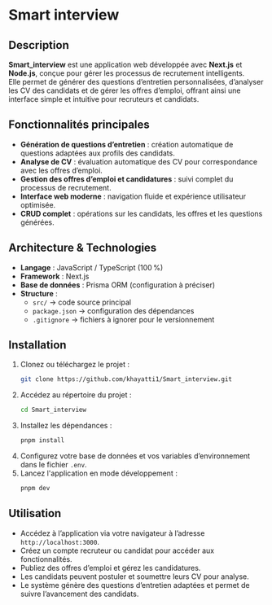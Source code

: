 # Smart interview

##  Description
**Smart_interview** est une application web développée avec **Next.js** et **Node.js**, conçue pour gérer les processus de recrutement intelligents.  
Elle permet de générer des questions d’entretien personnalisées, d’analyser les CV des candidats et de gérer les offres d’emploi, offrant ainsi une interface simple et intuitive pour recruteurs et candidats.

## Fonctionnalités principales
- **Génération de questions d’entretien** : création automatique de questions adaptées aux profils des candidats.
- **Analyse de CV** : évaluation automatique des CV pour correspondance avec les offres d’emploi.
- **Gestion des offres d’emploi et candidatures** : suivi complet du processus de recrutement.
- **Interface web moderne** : navigation fluide et expérience utilisateur optimisée.
- **CRUD complet** : opérations sur les candidats, les offres et les questions générées.

## Architecture & Technologies
- **Langage** : JavaScript / TypeScript (100 %)
- **Framework** : Next.js
- **Base de données** : Prisma ORM (configuration à préciser)
- **Structure** :
  - `src/` → code source principal
  - `package.json` → configuration des dépendances
  - `.gitignore` → fichiers à ignorer pour le versionnement

## Installation
1. Clonez ou téléchargez le projet :
    ```bash
    git clone https://github.com/khayatti1/Smart_interview.git
    ```
2. Accédez au répertoire du projet :
    ```bash
    cd Smart_interview
    ```
3. Installez les dépendances :
    ```bash
    pnpm install
    ```
4. Configurez votre base de données et vos variables d’environnement dans le fichier `.env`.
5. Lancez l'application en mode développement :
    ```bash
    pnpm dev
    ```

## Utilisation
- Accédez à l’application via votre navigateur à l’adresse `http://localhost:3000`.
- Créez un compte recruteur ou candidat pour accéder aux fonctionnalités.
- Publiez des offres d’emploi et gérez les candidatures.
- Les candidats peuvent postuler et soumettre leurs CV pour analyse.
- Le système génère des questions d’entretien adaptées et permet de suivre l’avancement des candidats.
